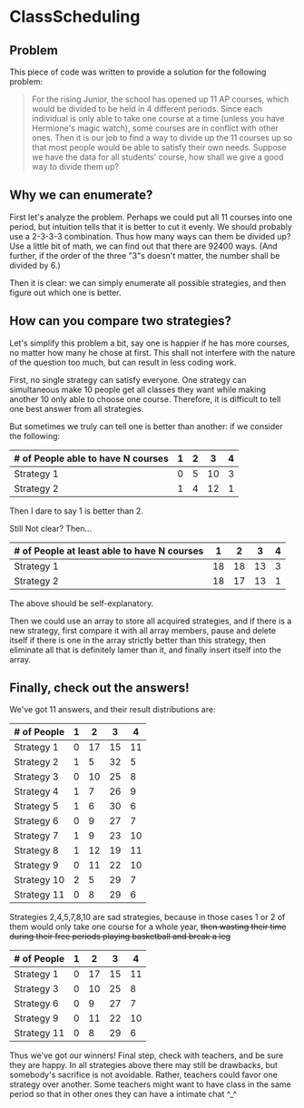 # ClassScheduling

## Problem

This piece of code was written to provide a solution for the following problem:

> For the rising Junior, the school has opened up 11 AP courses, which would be divided to be held in 4 different periods. Since each individual is only able to take one course at a time (unless you have Hermione's magic watch), some courses are in conflict with other ones. Then it is our job to find a way to divide up the 11 courses up so that most people would be able to satisfy their own needs. Suppose we have the data for all students' course, how shall we give a good way to divide them up?

## Why we can enumerate?

First let's analyze the problem. Perhaps we could put all 11 courses into one period, but intuition tells that it is better to cut it evenly. We should probably use a 2-3-3-3 combination. Thus how many ways can them be divided up? Use a little bit of math, we can find out that there are 92400 ways. (And further, if the order of the three "3"s doesn't matter, the number shall be divided by 6.)

Then it is clear: we can simply enumerate all possible strategies, and then figure out which one is better.

## How can you compare two strategies?

Let's simplify this problem a bit, say one is happier if he has more courses, no matter how many he chose at first. This shall not interfere with the nature of the question too much, but can result in less coding work.

First, no single strategy can satisfy everyone. One strategy can simultaneous make 10 people get all classes they want while making another 10 only able to choose one course. Therefore, it is difficult to tell one best answer from all strategies.

But sometimes we truly can tell one is better than another: if we consider the following:

| # of People able to have N courses | 1 | 2 | 3 | 4 |
| ------ | ------ | ------ |------ |------ |
| Strategy 1 | 0 | 5 | 10 | 3 |
| Strategy 2 | 1 | 4 | 12 | 1 |

Then I dare to say 1 is better than 2.

Still Not clear? Then...

| # of People **at least** able to have N courses | 1 | 2 | 3 | 4 |
| ------ | ------ | ------ |------ |------ |
| Strategy 1 | 18 | 18 | 13 | 3 |
| Strategy 2 | 18 | 17 | 13 | 1 |

The above should be self-explanatory.

Then we could use an array to store all acquired strategies, and if there is a new strategy, first compare it with all array members, pause and delete itself if there is one in the array strictly better than this strategy, then eliminate all that is definitely lamer than it, and finally insert itself into the array.

## Finally, check out the answers!

We've got 11 answers, and their result distributions are:

| # of People | 1 | 2 | 3 | 4 |
| ------ | ------ | ------ |------ |------ |
|Strategy 1|0|17|15|11|
|Strategy 2|1|5|32|5|
|Strategy 3|0|10|25|8|
|Strategy 4|1|7|26|9|
|Strategy 5|1|6|30|6|
|Strategy 6|0|9|27|7|
|Strategy 7|1|9|23|10|
|Strategy 8|1|12|19|11|
|Strategy 9|0|11|22|10|
|Strategy 10|2|5|29|7|
|Strategy 11|0|8|29|6|

Strategies 2,4,5,7,8,10 are sad strategies, because in those cases 1 or 2 of them would only take one course for a whole year, ~~then wasting their time during their free periods playing basketball and break a leg~~

| # of People | 1 | 2 | 3 | 4 |
| ------ | ------ | ------ |------ |------ |
|Strategy 1|0|17|15|11|
|Strategy 3|0|10|25|8|
|Strategy 6|0|9|27|7|
|Strategy 9|0|11|22|10|
|Strategy 11|0|8|29|6|

Thus we've got our winners! Final step, check with teachers, and be sure they are happy. In all strategies above there may still be drawbacks, but somebody's sacrifice is not avoidable. Rather, teachers could favor one strategy over another. Some teachers might want to have class in the same period so that in other ones they can have a intimate chat ^_^
